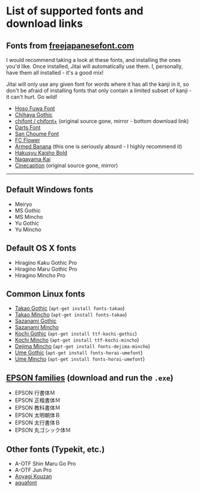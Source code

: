 # List of supported fonts and download links

## Fonts from [freejapanesefont.com](http://www.freejapanesefont.com/)

I would recommend taking a look at these fonts, and installing the ones you'd like. Once installed, Jitai will automatically use them. I, personally, have them all installed - it's a good mix!

Jitai will only use any given font for words where it has all the kanji in it, so don't be afraid of installing fonts that only contain a limited subset of kanji - it can't hurt. Go wild!

* [Hoso Fuwa Font](http://www.freejapanesefont.com/hoso-fuwa-font-download/)
* [Chihaya Gothic](http://www.freejapanesefont.com/chihaya-gothic-%E3%81%A1%E3%81%AF%E3%82%84%E3%82%B4%E3%82%B7%E3%83%83%E3%82%AF/)
* [chifont / chifont+](http://welina.holy.jp/font/tegaki/nchif/) (original source gone, mirror - bottom download link)
* [Darts Font](http://www.freejapanesefont.com/darts-font-handwriting-font-download/)
* [San Choume Font](http://www.freejapanesefont.com/sanchoume-handwriting-font-download/)
* [FC Flower](http://www.freejapanesefont.com/fc-flower-handwriting-font/)
* [Armed Banana](http://www.freejapanesefont.com/armed-banana-download/) (this one is seriously absurd - I highly recommend it)
* [Hakusyu Kaisho Bold](http://www.freejapanesefont.com/hakusyu-kaisho-bold-calligraphy/)
* [Nagayama Kai](http://www.freejapanesefont.com/nagayama-kai-calligraphy-font-download/)
* [Cinecaption](http://www.jref.com/resources/cinecaption.85/#resourceInfo) (original source gone, mirror)

---

## Default Windows fonts

* Meiryo
* MS Gothic
* MS Mincho
* Yu Gothic
* Yu Mincho

## Default OS X fonts

* Hiragino Kaku Gothic Pro
* Hiragino Maru Gothic Pro
* Hiragino Mincho Pro

## Common Linux fonts

* [Takao Gothic](https://launchpad.net/ubuntu/+source/fonts-takao) (`apt-get install fonts-takao`)
* [Takao Mincho](https://launchpad.net/ubuntu/+source/fonts-takao) (`apt-get install fonts-takao`)
* [Sazanami Gothic](https://launchpad.net/ubuntu/+source/ttf-sazanami)
* [Sazanami Mincho](https://launchpad.net/ubuntu/+source/ttf-sazanami)
* [Kochi Gothic](https://launchpad.net/ubuntu/+source/ttf-kochi) (`apt-get install ttf-kochi-gothic`)
* [Kochi Mincho](https://launchpad.net/ubuntu/+source/ttf-kochi) (`apt-get install ttf-kochi-mincho`)
* [Dejima Mincho](https://launchpad.net/ubuntu/+source/fonts-dejima-mincho) (`apt-get install fonts-dejima-mincho`)
* [Ume Gothic](https://launchpad.net/ubuntu/+source/fonts-horai-umefont) (`apt-get install fonts-horai-umefont`)
* [Ume Mincho](https://launchpad.net/ubuntu/+source/fonts-horai-umefont) (`apt-get install fonts-horai-umefont`)

## [EPSON families](http://www.epson.jp/download2/readme/3.0/ttf30.htm) (download and run the `.exe`)

* EPSON 行書体Ｍ
* EPSON 正楷書体Ｍ
* EPSON 教科書体Ｍ
* EPSON 太明朝体Ｂ
* EPSON 太行書体Ｂ
* EPSON 丸ゴシック体Ｍ

## Other fonts (Typekit, etc.)

* A-OTF Shin Maru Go Pro
* A-OTF Jun Pro
* [Aoyagi Kouzan](http://www.jref.com/resources/aoyagi-kouzan.90/#resourceInfo)
* [aquafont](http://www.jref.com/resources/aquafont.91/#resourceInfo)
